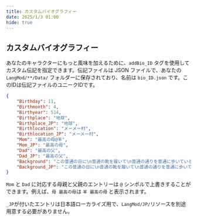```yaml
---
title: カスタムバイオグラフィー
date: 2025/1/3 01:00
hide: true
---
```


## カスタムバイオグラフィー

あなたのキャラクターにもっと風味を加えるために、`addBio_ID` タグを使用してカスタム伝記を指定できます。伝記ファイルは JSON ファイルで、あなたの `LangMod/**/Data/` フォルダーに保存されており、名前は `bio_ID.json` です。このIDは伝記ファイルのユニークIDです。

```json
{
    "Birthday": 11,
    "Birthmonth": 4,
    "Birthyear": 514,
    "Birthplace": "地球",
    "Birthplace_JP": "地球",
    "Birthlocation": "メーメー村",
    "Birthlocation_JP": "メーメー村",
    "Mom": "最高の母@羊",
    "Mom_JP": "最高の母",
    "Dad": "最高の父",
    "Dad_JP": "最高の父",
    "Background": "この普通の日に\n普通の靴を履いて\n普通の通りを普通に歩いている\n普通のイヤホンを取り出す\n普通の感覚を見つける\nお気に入りの普通の音楽を一曲\n普通のディスコで普通に揺れる",
    "Background_JP": "この普通の日に\n普通の靴を履いて\n普通の通りを普通に歩いている\n普通のイヤホンを取り出す\n普通の感覚を見つける\nお気に入りの普通の音楽を一曲\n普通のディスコで普通に揺れる"
}
```

`Mom` と `Dad` に対応する母親と父親のエントリーは `@` シンボルで上書きすることができます。例えば、`母 最高の母`は `羊 最高の母` と表示されます。

`_JP`が付いたエントリは日本語ローカライズ用で、`LangMod/JP/`リソースを別途用意する必要がありません。
